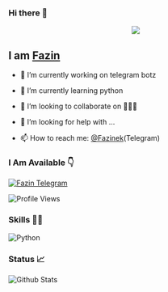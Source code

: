 ### Hi there 👋

<!--
**FazinEk** is a ✨ _special_ ✨ repository because its `README.md` (this file) appears on your GitHub profile.

Here are some ideas to get you started:

- 🔭 I’m currently working on ...
- 🌱 I’m currently learning ...
- 👯 I’m looking to collaborate on ...
- 🤔 I’m looking for help with ...
- 💬 Ask me about ...
- 📫 How to reach me: ...
- 😄 Pronouns: ...
- ⚡ Fun fact: ...
-->

[<p align="center">
<img src="https://telegra.ph/file/b103b46cb7517478c376a.jpg">](https://telegram.dog/Ns_AnoNymouS)

## I am [Fazin](https://telegram.dog/Fazinek)

- 🔭 I’m currently working on telegram botz

- 🌱 I’m currently learning python

- 👯 I’m looking to collaborate on 🤷🏻‍♂️

- 🤔 I’m looking for help with ...

- 📫 How to reach me: [@Fazinek](https://telegram.dog/Fazinek)(Telegram)

### I Am Available 👇

[![Fazin Telegram](https://cdn.jsdelivr.net/npm/simple-icons@3.2.0/icons/telegram.svg)](https://telegram.dog/Fazinek)


![Profile Views](https://hits.seeyoufarm.com/api/count/incr/badge.svg?url=https://github.com/M-fazin/&title=Profile%20Views)


### Skills 👨‍💻
![Python](https://cdn.jsdelivr.net/npm/simple-icons@3.2.0/icons/python.svg)


### Status 📈

![Github Stats](https://github-readme-stats.vercel.app/api?username=M-fazin&show_icons=true&title_color=333&icon_color=333&include_all_commits=true&theme=onedark&cache_seconds=86400)
